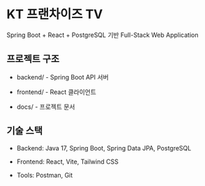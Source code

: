 
# KT 프랜차이즈 TV

Spring Boot + React + PostgreSQL 기반 Full-Stack Web Application

## 프로젝트 구조

- backend/ - Spring Boot API 서버

- frontend/ - React 클라이언트

- docs/ - 프로젝트 문서

## 기술 스택

- Backend: Java 17, Spring Boot, Spring Data JPA, PostgreSQL

- Frontend: React, Vite, Tailwind CSS

- Tools: Postman, Git

